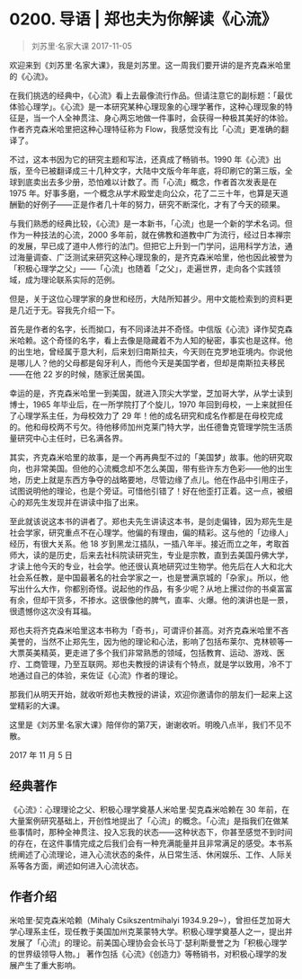 # 0200. 导语 | 郑也夫为你解读《心流》
> 刘苏里·名家大课
2017-11-05

欢迎来到《刘苏里·名家大课》，我是刘苏里。这一周我们要开讲的是齐克森米哈里的《心流》。

在我们挑选的经典中，《心流》看上去最像流行作品。但请注意它的副标题：「最优体验心理学」。《心流》是一本研究某种心理现象的心理学著作，这种心理现象的特征是，当一个人全神贯注、身心两忘地做一件事时，会获得一种极其美好的体验。作者齐克森米哈里把这种心理特征称为 Flow，我感觉没有比「心流」更准确的翻译了。

不过，这本书因为它的研究主题和写法，还真成了畅销书。1990 年《心流》出版，至今已被翻译成三十几种文字，大陆中文版今年年底，将印刷它的第三版，全球到底卖出去多少册，恐怕难以计数了。而「心流」概念，作者首次发表是在 1975 年。好事多磨，一个概念从学术殿堂走向公众，花了二三十年，也算是天道酬勤的好例子——正是作者几十年的努力，研究不断深化，才有了今天的硕果。

与我们熟悉的经典比较，《心流》是一本新书，「心流」也是一个新的学术名词。但作为一种技法的心流，2000 多年前，就在佛教和道教中广为流行，经过日本禅宗的发展，早已成了道中人修行的法门。但把它上升到一门学问，运用科学方法，通过海量调查、广泛测试来研究这种心理现象的，是齐克森米哈里，他也因此被誉为「积极心理学之父」——「心流」也随着「之父」，走遍世界，走向各个实践领域，成为理论联系实际的范例。

但是，关于这位心理学家的身世和经历，大陆所知甚少。用中文能检索到的资料更是几近于无。容我先介绍一下。

首先是作者的名字，长而拗口，有不同译法并不奇怪。中信版《心流》译作契克森米哈赖。这个奇怪的名字，看上去像是隐藏着不为人知的秘密，事实也是这样。他的出生地，曾经属于意大利，后来划归南斯拉夫，今天则在克罗地亚境内。你说他是哪儿人？他的父母都是匈牙利人，而他今天是美国学者，但却是南斯拉夫移民——在他 22 岁的时候，随家迁居美国。

幸运的是，齐克森米哈里一到美国，就进入顶尖大学堂，芝加哥大学，从学士读到博士，1965 年毕业后，在一所学院打了个旋儿，1970 年回到母校，一上来就担任了心理学系主任，为母校效力了 29 年！他的成名研究和成名作都是在母校完成的。他和母校两不亏欠。待他移师加州克莱门特大学，出任德鲁克管理学院生活质量研究中心主任时，已名满各界。

其实，齐克森米哈里的故事，是一个再再典型不过的「美国梦」故事。他的研究取向，也非常美国。但他的心流概念却不怎么美国，带有些许东方色彩——他的出生地，历史上就是东西方争夺的战略要地，尽管边缘了点儿。他在作品中引用庄子，试图说明他的理论，也是个旁证。可惜他引错了！好在他歪打正着。这一点，被细心的郑先生发现并在讲读中指了出来。

至此就该说这本书的讲者了。郑也夫先生讲读这本书，是剑走偏锋，因为郑先生是社会学家，研究重点不在心理学。他偏的有理由，偏的精彩。这与他的「边缘人」经历，有很大关系。他 18 岁到黑龙江插队，一插八年半。接近而立之年，考取首师大，读的是历史，后来去社科院读研究生，专业是宗教，直到去美国丹佛大学，才读上他今天的专业，社会学。他还很认真地研究过生物学。他先后在人大和北大社会系任教，是中国最著名的社会学家之一，也是誉满京城的「杂家」。所以，他写出什么大作，你都别奇怪。说起他的作品，有多少呢？从地上摞过你的书桌富富有余，但却干货多，不掺水。这很像他的脾气，直率、火爆。他的演讲也是一景，很遗憾你这次没有耳福。

郑也夫将齐克森米哈里这本书称为「奇书」，可谓评价甚高。对齐克森米哈里不吝美誉的，当然不止郑先生，因为他的理论和心法，影响了包括布莱尔、克林顿等一大票英美精英，更走进了多个我们非常熟悉的领域，包括教育、运动、游戏、医疗、工商管理，乃至互联网。郑也夫教授的讲读有个特点，就是学以致用，冷不丁地通过自己的体验，来佐证《心流》作者的理论。

那我们从明天开始，就收听郑也夫教授的讲读，欢迎你邀请你的朋友们一起来上这堂精彩的大课。

这里是《刘苏里·名家大课》陪伴你的第7天，谢谢收听。明晚八点半，我们不见不散。

2017 年 11 月 5 日

## 经典著作

《心流》：心理理论之父、积极心理学奠基人米哈里·契克森米哈赖在 30 年前，在大量案例研究基础上，开创性地提出了「心流」的概念。「心流」是指我们在做某些事情时，那种全神贯注、投入忘我的状态——这种状态下，你甚至感觉不到时间的存在，在这件事情完成之后我们会有一种充满能量并且非常满足的感受。本书系统阐述了心流理论，进入心流状态的条件，从日常生活、休闲娱乐、工作、人际关系等各方面，阐述如何进入心流状态。

## 作者介绍
米哈里·契克森米哈赖（Mihaly Csikszentmihalyi 1934.9.29~），曾担任芝加哥大学心理系主任，现任教于美国加州克莱蒙特大学。积极心理学奠基人之一，提出并发展了「心流」的理论。前美国心理协会会长马丁·瑟利斯曼誉之为「积极心理学的世界级领导人物。」
著作包括《心流》《创造力》等畅销书，对积极心理学的发展产生了重大影响。



